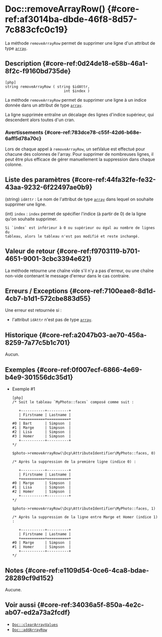 # Doc::removeArrayRow() {#core-ref:af3014ba-dbde-46f8-8d57-7c883cfc0c19}

<div class="short-description" markdown="1">

La méthode `removeArrayRow` permet de supprimer une ligne d'un attribut de
type [`array`][type_array].

</div>

## Description {#core-ref:0d24de18-e58b-46a1-8f2c-f9160bd735de}

    [php]
    string removeArrayRow ( string $idAttr,
    	                       int $index )

La méthode `removeArrayRow` permet de supprimer une ligne à un indice donnée
dans un attribut de type [`array`][type_array].

La ligne supprimée entraîne un décalage des lignes d'indice supérieur, qui
descendent alors toutes d'un cran.

### Avertissements {#core-ref:783dce78-c55f-42d6-b68e-6aff5d78a70c}

Lors de chaque appel à `removeArrayRow`, un setValue est effectué pour chacune
des colonnes de l'array. Pour supprimer de nombreuses lignes, il peut être plus
efficace de gérer manuellement la suppression dans chaque colonne.

## Liste des paramètres {#core-ref:44fa32fe-fe32-43aa-9232-6f22497ae0b9}

(string) `idAttr`
:   Le nom de l'attribut de type [`array`][type_array] dans lequel on souhaite
    supprimer une ligne.

(int) `index`
:   `index` permet de spécifier l'indice (à partir de 0) de la ligne qu'on
    souhaite supprimer.
    
    Si `index` est inférieur à 0 ou supérieur ou égal au nombre de lignes du
    tableau, alors le tableau n'est pas modifié et reste inchangé.
    
## Valeur de retour {#core-ref:f9703119-b701-4651-9001-3cbc3394e621}

La méthode retourne une chaîne vide s'il n'y a pas d'erreur, ou une chaîne
non-vide contenant le message d'erreur dans le cas contraire.

## Erreurs / Exceptions {#core-ref:7100eae8-8d1d-4cb7-b1d1-572cbe883d55}

Une erreur est retournée si :

* l'attribut `idAttr` n'est pas de type [`array`][type_array].

## Historique {#core-ref:a2047b03-ae70-456a-8259-7a77c5b1c701}

Aucun.

## Exemples {#core-ref:0f007ecf-6866-4e69-b4e9-301556dc35d1}

-   Exemple #1
    
        [php]
        /* Soit le tableau `MyPhoto::faces` composé comme suit :
        
           +-----------+----------+
           | Firstname | Lastname |
           +===========+==========+
        #0 | Bart      | Simpson  |
        #1 | Marge     | Simpson  |
        #2 | Lisa      | Simpson  |
        #3 | Homer     | Simpson  |
           +-----------+----------+
        */
        
        $photo->removeArrayRow(\Dcp\AttributeIdentifier\MyPhoto::faces, 0)
        
        /* Après la suppression de la première ligne (indice 0) :
        
           +-----------+----------+
           | Firstname | Lastname |
           +===========+==========+
        #0 | Marge     | Simpson  |
        #1 | Lisa      | Simpson  |
        #2 | Homer     | Simpson  |
           +-----------+----------+
        */
        
        $photo->removeArrayRow(\Dcp\AttributeIdentifier\MyPhoto::faces, 1)
        
        /* Après la suppression de la ligne entre Marge et Homer (indice 1) :
        
           +-----------+----------+
           | Firstname | Lastname |
           +===========+==========+
        #0 | Marge     | Simpson  |
        #1 | Homer     | Simpson  |
           +-----------+----------+
        */

## Notes {#core-ref:e1109d54-0ce6-4ca8-bdae-28289cf9d152}

Aucune.

## Voir aussi {#core-ref:34036a5f-850a-4e2c-ab07-ed2a73a2fcdf}

- [`Doc::clearArrayValues`][Doc::clearArrayValues]
- [`Doc::addArrayRow`][Doc::addArrayRow]

<!-- links -->
[type_array]: #core-ref:dd400581-8896-4eec-9b9e-f1e5669cf180
[Doc::clearArrayValues]: #core-ref:ec1a6a50-1477-4326-b60b-c1d4ce5e4ef1
[Doc::addArrayRow]: #core-ref:d75110cb-24f6-4810-9b62-45ce6fd99e70
